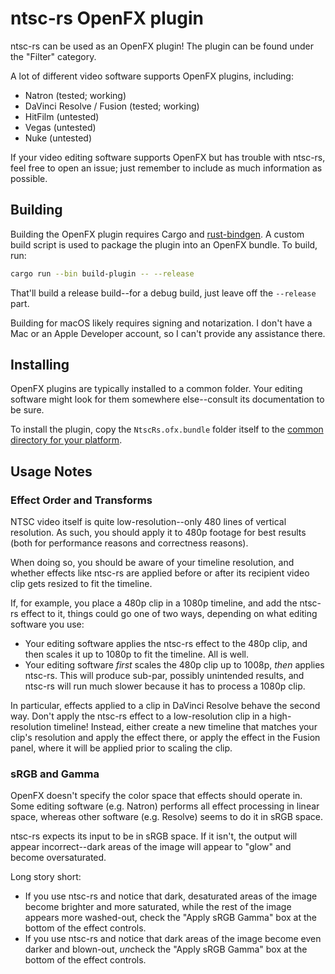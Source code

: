# ntsc-rs OpenFX plugin

ntsc-rs can be used as an OpenFX plugin! The plugin can be found under the "Filter" category.

A lot of different video software supports OpenFX plugins, including:
- Natron (tested; working)
- DaVinci Resolve / Fusion (tested; working)
- HitFilm (untested)
- Vegas (untested)
- Nuke (untested)

If your video editing software supports OpenFX but has trouble with ntsc-rs, feel free to open an issue; just remember
to include as much information as possible.

## Building

Building the OpenFX plugin requires Cargo and [rust-bindgen](
https://rust-lang.github.io/rust-bindgen/requirements.html). A custom build script is used to package the plugin into
an OpenFX bundle. To build, run:

```sh
cargo run --bin build-plugin -- --release
```

That'll build a release build--for a debug build, just leave off the `--release` part.

Building for macOS likely requires signing and notarization. I don't have a Mac or an Apple Developer account, so I
can't provide any assistance there.

## Installing

OpenFX plugins are typically installed to a common folder. Your editing software might look for them somewhere
else--consult its documentation to be sure.

To install the plugin, copy the `NtscRs.ofx.bundle` folder itself to the [common directory for your
platform](https://openfx.readthedocs.io/en/master/Reference/ofxPackaging.html#installation-location).

## Usage Notes

### Effect Order and Transforms

NTSC video itself is quite low-resolution--only 480 lines of vertical resolution. As such, you should apply it to 480p
footage for best results (both for performance reasons and correctness reasons).

When doing so, you should be aware of your timeline resolution, and whether effects like ntsc-rs are applied before or
after its recipient video clip gets resized to fit the timeline.

If, for example, you place a 480p clip in a 1080p timeline, and add the ntsc-rs effect to it, things could go one of two
ways, depending on what editing software you use:

- Your editing software applies the ntsc-rs effect to the 480p clip, and then scales it up to 1080p to fit the timeline.
  All is well.
- Your editing software *first* scales the 480p clip up to 1008p, *then* applies ntsc-rs. This will produce sub-par,
  possibly unintended results, and ntsc-rs will run much slower because it has to process a 1080p clip.

In particular, effects applied to a clip in DaVinci Resolve behave the second way. Don't apply the ntsc-rs effect to a
low-resolution clip in a high-resolution timeline! Instead, either create a new timeline that matches your clip's
resolution and apply the effect there, or apply the effect in the Fusion panel, where it will be applied prior to
scaling the clip.

### sRGB and Gamma

OpenFX doesn't specify the color space that effects should operate in. Some editing software (e.g. Natron) performs all
effect processing in linear space, whereas other software (e.g. Resolve) seems to do it in sRGB space.

ntsc-rs expects its input to be in sRGB space. If it isn't, the output will appear incorrect--dark areas of the image
will appear to "glow" and become oversaturated.

Long story short:
- If you use ntsc-rs and notice that dark, desaturated areas of the image become brighter and more saturated, while the
  rest of the image appears more washed-out, check the "Apply sRGB Gamma" box at the bottom of the effect controls.
- If you use ntsc-rs and notice that dark areas of the image become even darker and blown-out, *un*check the "Apply sRGB
  Gamma" box at the bottom of the effect controls.